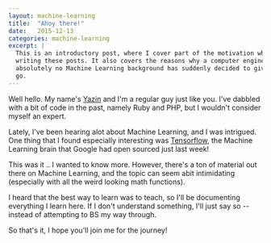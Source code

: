 ```yaml
---
layout: machine-learning
title:  "Ahoy there!"
date:   2015-12-13
categories: machine-learning
excerpt: |
  This is an introductory post, where I cover part of the motivation why I'm
  writing these posts. It also covers the reasons why a computer engineer, with
  absolutely no Machine Learning background has suddenly decided to give it a
  go.
---
```

Well hello. My name's [Yazin](https://twitter.com/yazinsai) and I'm a regular guy just like you. I've dabbled with a bit of code in the past, namely Ruby and PHP, but I wouldn't consider myself an expert.

Lately, I've been hearing alot about Machine Learning, and I was intrigued. One thing that I found especially interesting was [Tensorflow](tensorflow-homepage), the Machine Learning brain that Google had open sourced just last week!

This was it .. I wanted to know more. However, there's a ton of material out there on Machine Learning, and the topic can seem abit intimidating (especially with all the weird looking math functions).

I heard that the best way to learn was to teach, so I'll be documenting everything I learn here. If I don't understand something, I'll just say so -- instead of attempting to BS my way through.

So that's it, I hope you'll join me for the journey!

[tensorflow-homepage]: http://tensorflow.org
